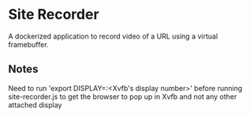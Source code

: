 # Site Recorder

A dockerized application to record video of a URL using a virtual framebuffer.

## Notes

Need to run 'export DISPLAY=:<Xvfb's display number>' before running site-recorder.js to get the browser to pop up in Xvfb and not any other attached display
